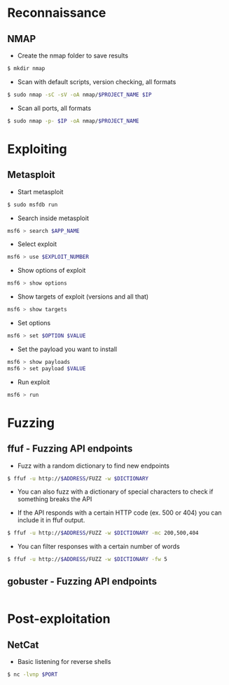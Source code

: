 # Reconnaissance
## NMAP
* Create the nmap folder to save results
```bash
$ mkdir nmap
```

* Scan with default scripts, version checking, all formats
```bash
$ sudo nmap -sC -sV -oA nmap/$PROJECT_NAME $IP  
```

* Scan all ports, all formats
```bash
$ sudo nmap -p- $IP -oA nmap/$PROJECT_NAME
```

# Exploiting
## Metasploit
* Start metasploit

```bash
$ sudo msfdb run
```

* Search inside metasploit
```bash
msf6 > search $APP_NAME 
```

* Select exploit
```bash
msf6 > use $EXPLOIT_NUMBER
```

* Show options of exploit
```bash
msf6 > show options
```

* Show targets of exploit (versions and all that)
```bash
msf6 > show targets
```

* Set options
```bash
msf6 > set $OPTION $VALUE
```

* Set the payload you want to install
```bash
msf6 > show payloads
msf6 > set payload $VALUE
```

* Run exploit
```bash
msf6 > run
```

# Fuzzing
## ffuf - Fuzzing API endpoints
* Fuzz with a random dictionary to find new endpoints
```bash
$ ffuf -u http://$ADDRESS/FUZZ -w $DICTIONARY 
```

* You can also fuzz with a dictionary of special characters to check if something breaks the API

* If the API responds with a certain HTTP code (ex. 500 or 404) you can include it in ffuf output.
```bash
$ ffuf -u http://$ADDRESS/FUZZ -w $DICTIONARY -mc 200,500,404
```

* You can filter responses with a certain number of words
```bash
$ ffuf -u http://$ADDRESS/FUZZ -w $DICTIONARY -fw 5
```

## gobuster - Fuzzing API endpoints
```bash

```

# Post-exploitation
## NetCat
* Basic listening for reverse shells
```bash
$ nc -lvnp $PORT
```